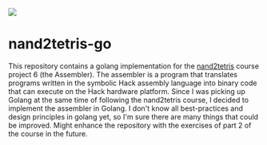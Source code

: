 ![](./.docs/img/nand2tetris.avif)
# nand2tetris-go
This repository contains a golang implementation for the [nand2tetris](https://www.nand2tetris.org/) course project 6 
(the Assembler). The assembler is a program that translates programs written in the symbolic Hack assembly language 
into binary code that can execute on the Hack hardware platform. Since I was picking up Golang at the same time of 
following the nand2tetris course, I decided to implement the assembler in Golang. I don't know all best-practices and 
design principles in golang yet, so I'm sure there are many things that could be improved. Might enhance the repository 
with the exercises of part 2 of the course in the future.
